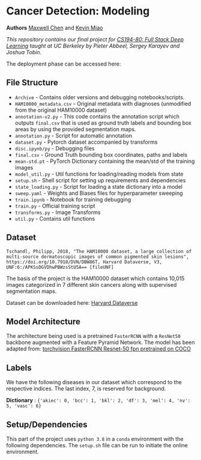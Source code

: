 # Cancer Detection: Modeling

**Authors** [Maxwell Chen](mailto:maxhchen@berkeley.edu) and [Kevin Miao](mailto:kevinmiao@cs.berkeley.edu)

*This repository contains our final project for [CS194-80: Full Stack Deep Learning](bit.ly/berkeleyfsdl) taught at UC Berkeley by Pieter Abbeel, Sergey Karayev and Joshua Tobin.*

The deployment phase can be accessed here:

## File Structure

- `Archive` - Contains older versions and debugging notebooks/scripts.
- `HAM10000_metadata.csv` - Original metadata with diagnoses (unmodified from the original HAM10000 dataset)
- `annotation-v2.py` - This code contains the annotation script which outputs `final.csv` that is used as ground truth labels and bounding box areas by using the provided segmentation maps.
- `annotation.py` - Script for automatic annotation
- `dataset.py` - Pytorch dataset accompanied by transforms
- `disc.ipynb/py` - Debugging files
- `final.csv` - Ground Truth bounding box coordinates, paths and labels
- `mean-std.pt` - PyTorch Dictionary containing the mean/std of the training images
- `model_util.py` - Util functions for loading/reading models from state
- `setup.sh` - Shell script for setting up requirements and dependencies
- `state_loading.py` - Script for loading a state dictionary into a model
- `sweep.yaml` - Weights and Biases files for hyperparameter sweeping
- `train.ipynb` - Notebook for training debugging
- `train.py` - Official training script
- `transforms.py` - Image Transforms
- `util.py` - Contains util functions

## Dataset

`Tschandl, Philipp, 2018, "The HAM10000 dataset, a large collection of multi-source dermatoscopic images of common pigmented skin lesions", https://doi.org/10.7910/DVN/DBW86T, Harvard Dataverse, V3, UNF:6:/APKSsDGVDhwPBWzsStU5A== [fileUNF]`

The basis of the project is the HAM10000 dataset which contains 10,015 images categorized in 7 different skin cancers along with supervised segmentation maps. 

Dataset can be downloaded here: [Harvard Dataverse](https://dataverse.harvard.edu/dataset.xhtml?persistentId=doi:10.7910/DVN/DBW86T) 

## Model Architecture

The architecture being used is a pretrained `FasterRCNN` with a `ResNet50` backbone augmented with a Feature Pyramid Network. The model has been adapted from: [torchvision FasterRCNN Resnet-50 fpn pretrained on COCO](https://pytorch.org/vision/stable/_modules/torchvision/models/detection/faster_rcnn.html)


## Labels

We have the following diseases in our dataset which correspond to the respective indices. The last index, 7, is reserved for background.

**Dictionary** : `{'akiec': 0, 'bcc': 1, 'bkl': 2, 'df': 3, 'mel': 4, 'nv': 5, 'vasc': 6}`


## Setup/Dependencies

This part of the project uses `python 3.8` in a `conda` environment with the following dependencies. The `setup.sh` file can be run to initiate the online environment.

